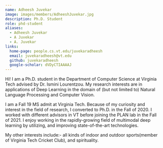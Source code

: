 ```yaml
---
name: Adheesh Juvekar
image: images/members/AdheeshJuvekar.jpg
description: Ph.D. Student
role: phd-student
aliases:
  - Adheesh Juvekar
  - A Juvekar
  - A. Juvekar
links:
  home-page: people.cs.vt.edu/juvekaradheesh
  email: juvekaradheesh@vt.edu
  github: juvekaradheesh
  google-scholar: dVDyCTIAAAAJ
---
```


Hi! I am a Ph.D. student in the Department of Computer Science at Virginia Tech advised by Dr. Ismini Lourentzou. My research interests are in applications of Deep Learning in the domain of (but not limited to) Natural Language Processing and Computer Vision.

I am a Fall 19 MS admit at Virginia Tech. Because of my curiosity and interest in the field of research, I converted to Ph.D. in the Fall of 2020. I worked with different advisors in VT before joining the PLAN lab in the Fall of 2021. I enjoy working in the rapidly-growing field of multimodal deep learning by utilizing, and improving state-of-the-art technologies.

My other interests include:- all kinds of indoor and outdoor sports(member of Virginia Tech Cricket Club), and spirituality.